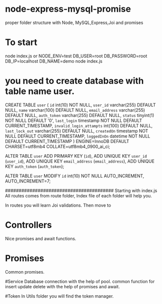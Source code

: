 # node-express-mysql-promise
proper folder structure with Node, MySQL,Express,Joi and promises


# To start 
node index.js 
or 
NODE_ENV=test DB_USER=root DB_PASSWORD=root DB_IP=localhost DB_NAME=demo node index.js



# you need to create database with table name user.
  CREATE TABLE `user` (
    `id` int(10) NOT NULL,
    `user_id` varchar(255) DEFAULT NULL,
    `name` varchar(100) DEFAULT NULL,
    `email_address` varchar(255) DEFAULT NULL,
    `auth_token` varchar(255) DEFAULT NULL,
    `status` tinyint(1) NOT NULL DEFAULT '0',
    `last_login` timestamp NOT NULL DEFAULT CURRENT_TIMESTAMP,
    `invalid_login_attampts` int(100) DEFAULT NULL,
    `last_lock_out` varchar(255) DEFAULT NULL,
    `createdOn` timestamp NOT NULL DEFAULT CURRENT_TIMESTAMP,
    `loggedInOn` datetime NOT NULL DEFAULT CURRENT_TIMESTAMP
  ) ENGINE=InnoDB DEFAULT CHARSET=utf8mb4 COLLATE=utf8mb4_0900_ai_ci;


  ALTER TABLE `user`
    ADD PRIMARY KEY (`id`),
    ADD UNIQUE KEY `user_id` (`user_id`),
    ADD UNIQUE KEY `email_address` (`email_address`),
    ADD UNIQUE KEY `auth_token` (`auth_token`);

  ALTER TABLE `user`
    MODIFY `id` int(10) NOT NULL AUTO_INCREMENT, AUTO_INCREMENT=7;
  
  
  
  
  
  
  
  
  ########################################
  Starting with index.js
  All routes comes from route folder, Index file of each folder will help you.
  
  In routes you will learn Joi validations.
  Then move to
  
  # Controllers
  Nice promises and await functions.
  
  
  # Promises
  Common promises.
  
  #Service
  Database connection with the help of pool.
  common function for insert update delete with the help of promises and await.
  
  #Token
  In Utils folder you will find the token manager.
  
  
